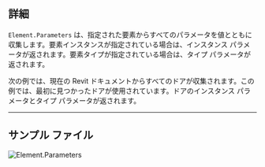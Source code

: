 ## 詳細
`Element.Parameters` は、指定された要素からすべてのパラメータを値とともに収集します。要素インスタンスが指定されている場合は、インスタンス パラメータが返されます。要素タイプが指定されている場合は、タイプ パラメータが返されます。

次の例では、現在の Revit ドキュメントからすべてのドアが収集されます。この例では、最初に見つかったドアが使用されています。ドアのインスタンス パラメータとタイプ パラメータが返されます。
___
## サンプル ファイル

![Element.Parameters](./Revit.Elements.Element.Parameters_img.jpg)
